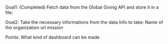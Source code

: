 Goal1: (Completed)
    Fetch data from the Global Giving API and store it in a file:

Goal2:
    Take the necessary informations from the data
    Info to take:
        Name of the organization
        url
        mission


Points:
    What kind of dashboard can be made